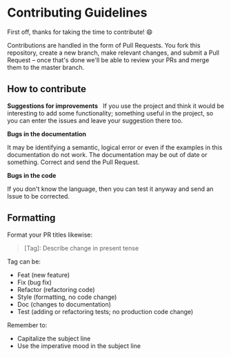 # Contributing Guidelines

First off, thanks for taking the time to contribute! 😄

Contributions are handled in the form of Pull Requests. You fork this repository, create a new branch, make relevant changes, and submit a Pull Request – once that's done we'll be able to review your PRs and merge them to the master branch.

## How to contribute

**Suggestions for improvements**
 
If you use the project and think it would be interesting to add some functionality; something useful in the project, so you can enter the issues and leave your suggestion there too.

**Bugs in the documentation**

It may be identifying a semantic, logical error or even if the examples in this documentation do not work. The documentation may be out of date or something. Correct and send the Pull Request.

**Bugs in the code**

If you don't know the language, then you can test it anyway and send an Issue to be corrected.

## Formatting

Format your PR titles likewise:

> [Tag]: Describe change in present tense

Tag can be:

- Feat (new feature)
- Fix (bug fix)
- Refactor (refactoring code)
- Style (formatting, no code change)
- Doc (changes to documentation)
- Test (adding or refactoring tests; no production code change)

Remember to:

- Capitalize the subject line
- Use the imperative mood in the subject line